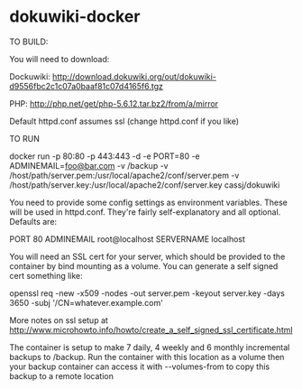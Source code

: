 # dokuwiki-docker

TO BUILD:

You will need to download:

Dockuwiki: 
  http://download.dokuwiki.org/out/dokuwiki-d9556fbc2c1c07a0baaf81c07d4165f6.tgz

PHP:
  http://php.net/get/php-5.6.12.tar.bz2/from/a/mirror
 
Default httpd.conf assumes ssl (change httpd.conf if you like)


TO RUN


docker run -p 80:80 -p 443:443 -d -e PORT=80  -e ADMINEMAIL=foo@bar.com  -v /backup  -v /host/path/server.pem:/usr/local/apache2/conf/server.pem -v /host/path/server.key:/usr/local/apache2/conf/server.key  cassj/dokuwiki


You need to provide some config settings as environment variables. These will be used in httpd.conf.
They're fairly self-explanatory and all optional. Defaults are:

PORT 80
ADMINEMAIL root@localhost
SERVERNAME localhost

You will need an SSL cert for your server, which should be provided to the container by bind mounting as a volume.
You can generate a self signed cert something like:

openssl req -new -x509 -nodes -out server.pem -keyout server.key -days 3650 -subj '/CN=whatever.example.com'

More notes on ssl setup at http://www.microhowto.info/howto/create_a_self_signed_ssl_certificate.html


The container is setup to make 7 daily, 4 weekly and 6 monthly incremental backups to /backup.
Run the container with this location as a volume then your backup container can access it with
--volumes-from to copy this backup to a remote location




 
